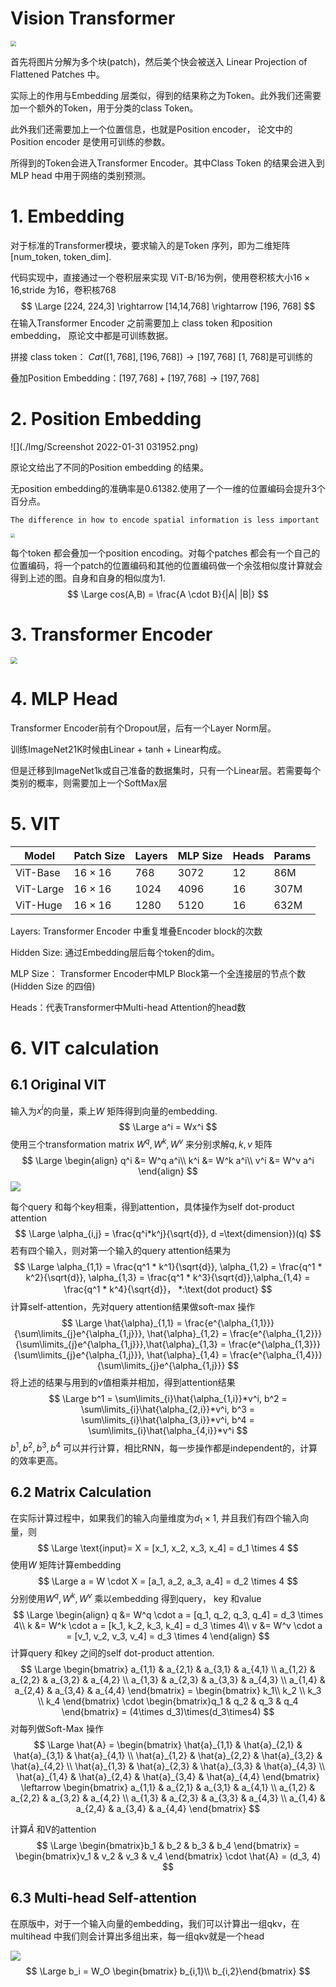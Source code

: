 # Vision Transformer

<img src="./Img/Screenshot 2022-01-31 025605.png" style="zoom:55%;" />

首先将图片分解为多个块(patch)，然后美个快会被送入 Linear Projection of Flattened Patches 中。

实际上的作用与Embedding 层类似，得到的结果称之为Token。此外我们还需要加一个额外的Token，用于分类的class Token。

此外我们还需要加上一个位置信息，也就是Position encoder， 论文中的Position encoder 是使用可训练的参数。

所得到的Token会进入Transformer Encoder。其中Class Token 的结果会进入到MLP head 中用于网络的类别预测。

 

# 1. Embedding

对于标准的Transformer模块，要求输入的是Token 序列，即为二维矩阵 [num_token, token_dim].

代码实现中，直接通过一个卷积层来实现 ViT-B/16为例，使用卷积核大小$16\times16$,stride 为16，卷积核768
$$
\Large [224, 224,3] \rightarrow [14,14,768] \rightarrow [196, 768]
$$
在输入Transformer Encoder 之前需要加上 class token 和position embedding， 原论文中都是可训练数据。

拼接 class token： $Cat([1, 768], [196, 768]) \rightarrow [197, 768]$     [1, 768]是可训练的

叠加Position Embedding：$[197,768] + [197, 768] \rightarrow [197, 768]$



# 2. Position Embedding

![](./Img/Screenshot 2022-01-31 031952.png)

原论文给出了不同的Position embedding 的结果。

无position embedding的准确率是0.61382.使用了一个一维的位置编码会提升3个百分点。

```
The difference in how to encode spatial information is less important
```

<img src="./Img/Screenshot 2022-01-31 032507.png" style="zoom:45%;" />

每个token 都会叠加一个position encoding。对每个patches 都会有一个自己的位置编码，将一个patch的位置编码和其他的位置编码做一个余弦相似度计算就会得到上述的图。自身和自身的相似度为1.
$$
\Large cos(A,B) = \frac{A \cdot B}{|A| |B|} 
$$


# 3. Transformer Encoder

<img src="./Img/Screenshot 2022-01-31 130436.png" style="zoom:70%;" />





# 4. MLP Head

Transformer Encoder前有个Dropout层，后有一个Layer Norm层。

训练ImageNet21K时候由Linear + tanh + Linear构成。

但是迁移到ImageNet1k或自己准备的数据集时，只有一个Linear层。若需要每个类别的概率，则需要加上一个SoftMax层



# 5. VIT

| Model     | Patch Size    | Layers | MLP Size | Heads | Params |
| --------- | ------------- | ------ | -------- | ----- | ------ |
| ViT-Base  | $16\times16$  | 768    | 3072     | 12    | 86M    |
| ViT-Large | $16\times 16$ | 1024   | 4096     | 16    | 307M   |
| ViT-Huge  | $16\times16$  | 1280   | 5120     | 16    | 632M   |

Layers: Transformer Encoder 中重复堆叠Encoder block的次数

Hidden Size: 通过Embedding层后每个token的dim。

MLP Size： Transformer Encoder中MLP Block第一个全连接层的节点个数 (Hidden Size 的四倍)

Heads：代表Transformer中Multi-head Attention的head数







# 6. VIT calculation

## 6.1 Original VIT

输入为$x^i$的向量，乘上$W$ 矩阵得到向量的embedding. 
$$
\Large a^i = Wx^i
$$
使用三个transformation matrix $W^q, W^k, W^v$ 来分别求解$q, k, v$ 矩阵
$$
\Large
\begin{align}
q^i &= W^q a^i\\
k^i &= W^k a^i\\
v^i &= W^v a^i
\end{align}
$$
![](./Img/VIT_1.jpeg)

每个query 和每个key相乘，得到attention，具体操作为self dot-product attention
$$
\Large \alpha_{i,j} = \frac{q^i*k^j}{\sqrt{d}}, d =\text{dimension})(q)
$$
若有四个输入，则对第一个输入的query attention结果为
$$
\Large
\alpha_{1,1} = \frac{q^1 * k^1}{\sqrt{d}}, \alpha_{1,2} = \frac{q^1 * k^2}{\sqrt{d}}, \alpha_{1,3} = \frac{q^1 * k^3}{\sqrt{d}},\alpha_{1,4} = \frac{q^1 * k^4}{\sqrt{d}}， *:\text{dot product}
$$
计算self-attention，先对query attention结果做soft-max 操作
$$
\Large
\hat{\alpha}_{1,1} = \frac{e^{\alpha_{1,1}}}{\sum\limits_{j}e^{\alpha_{1,j}}}, \hat{\alpha}_{1,2} = \frac{e^{\alpha_{1,2}}}{\sum\limits_{j}e^{\alpha_{1,j}}},\hat{\alpha}_{1,3} = \frac{e^{\alpha_{1,3}}}{\sum\limits_{j}e^{\alpha_{1,j}}}, \hat{\alpha}_{1,4} = \frac{e^{\alpha_{1,4}}}{\sum\limits_{j}e^{\alpha_{1,j}}}
$$
将上述的结果与用到的$v$值相乘并相加，得到attention结果
$$
\Large 
b^1 = \sum\limits_{i}\hat{\alpha_{1,i}}*v^i, b^2 = \sum\limits_{i}\hat{\alpha_{2,i}}*v^i, b^3 = \sum\limits_{i}\hat{\alpha_{3,i}}*v^i, b^4 = \sum\limits_{i}\hat{\alpha_{4,i}}*v^i
$$
$b^1, b^2, b^3, b^4$ 可以并行计算，相比RNN，每一步操作都是independent的，计算的效率更高。

## 6.2 Matrix Calculation

在实际计算过程中，如果我们的输入向量维度为$d_1\times1$, 并且我们有四个输入向量，则
$$
\Large
\text{input}= X = [x_1, x_2, x_3, x_4] = d_1 \times 4
$$
使用$W$ 矩阵计算embedding
$$
\Large a = W \cdot X = [a_1, a_2, a_3, a_4] = d_2 \times 4
$$
分别使用$W^q, W^k, W^v$ 乘以embedding 得到query， key 和value
$$
\Large
\begin{align}
q &= W^q \cdot a = [q_1, q_2, q_3, q_4] = d_3 \times 4\\
k &= W^k \cdot a = [k_1, k_2, k_3, k_4] = d_3 \times 4\\
v &= W^v \cdot a = [v_1, v_2, v_3, v_4] = d_3 \times 4
\end{align}
$$
计算query 和key 之间的self dot-product attention.
$$
\Large
\begin{bmatrix}
a_{1,1} & a_{2,1} & a_{3,1} & a_{4,1} \\
a_{1,2} & a_{2,2} & a_{3,2} & a_{4,2} \\
a_{1,3} & a_{2,3} & a_{3,3} & a_{4,3} \\
a_{1,4} & a_{2,4} & a_{3,4} & a_{4,4} 
\end{bmatrix} = \begin{bmatrix} k_1\\ k_2 \\ k_3 \\ k_4 \end{bmatrix} \cdot \begin{bmatrix}q_1 & q_2 & q_3 & q_4 \end{bmatrix} = (4\times d_3)\times(d_3\times4)
$$
对每列做Soft-Max 操作
$$
\Large
\hat{A} = 
\begin{bmatrix}
\hat{a}_{1,1} & \hat{a}_{2,1} & \hat{a}_{3,1} & \hat{a}_{4,1} \\
\hat{a}_{1,2} & \hat{a}_{2,2} & \hat{a}_{3,2} & \hat{a}_{4,2} \\
\hat{a}_{1,3} & \hat{a}_{2,3} & \hat{a}_{3,3} & \hat{a}_{4,3} \\
\hat{a}_{1,4} & \hat{a}_{2,4} & \hat{a}_{3,4} & \hat{a}_{4,4} 
\end{bmatrix} \leftarrow
\begin{bmatrix}
a_{1,1} & a_{2,1} & a_{3,1} & a_{4,1} \\
a_{1,2} & a_{2,2} & a_{3,2} & a_{4,2} \\
a_{1,3} & a_{2,3} & a_{3,3} & a_{4,3} \\
a_{1,4} & a_{2,4} & a_{3,4} & a_{4,4} 
\end{bmatrix}
$$


计算$\hat{A}$ 和V的attention
$$
\Large 
\begin{bmatrix}b_1 & b_2 & b_3 & b_4 \end{bmatrix} = \begin{bmatrix}v_1 & v_2 & v_3 & v_4 \end{bmatrix} \cdot \hat{A} = (d_3, 4)
$$

## 6.3  Multi-head Self-attention

在原版中，对于一个输入向量的embedding，我们可以计算出一组qkv，在multihead 中我们则会计算出多组出来，每一组qkv就是一个head

![](./Img/aHR0cHM6Ly9tbWJpei5xcGljLmNuL3N6X21tYml6X2pwZy9nWVVzT1QzNnZmcVp1UjZCUnhURERtMWljNHhpYVBJSjFZaGpVSklPaE5IaWJSUktNN2tBNHYzcUdhc2VsVkxRclBiQWliWjg4aWNpYTZJWHAzYUF2YUFmWlRmdy82NDA.png)
$$
\Large 
b_i = W_O \begin{bmatrix} b_{i,1}\\ b_{i,2}\end{bmatrix}
$$

































